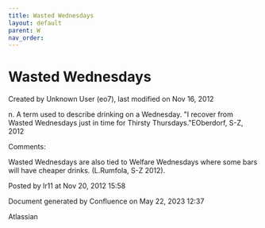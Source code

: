 ```yaml
---
title: Wasted Wednesdays
layout: default
parent: W
nav_order:
---
```


# Wasted Wednesdays

Created by  Unknown User (eo7), last modified on Nov 16, 2012

n. A term used to describe drinking on a Wednesday. &quot;I recover from Wasted Wednesdays just in time for Thirsty Thursdays.&quot;EOberdorf, S-Z, 2012

Comments:

Wasted Wednesdays are also tied to Welfare Wednesdays where some bars will have cheaper drinks. (L.Rumfola, S-Z 2012).

Posted by lr11 at Nov 20, 2012 15:58

Document generated by Confluence on May 22, 2023 12:37

Atlassian
